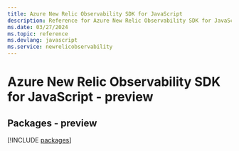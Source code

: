 ```yaml
---
title: Azure New Relic Observability SDK for JavaScript
description: Reference for Azure New Relic Observability SDK for JavaScript
ms.date: 03/27/2024
ms.topic: reference
ms.devlang: javascript
ms.service: newrelicobservability
---
```

# Azure New Relic Observability SDK for JavaScript - preview
## Packages - preview
[!INCLUDE [packages](new-relic-observability-index.md)]